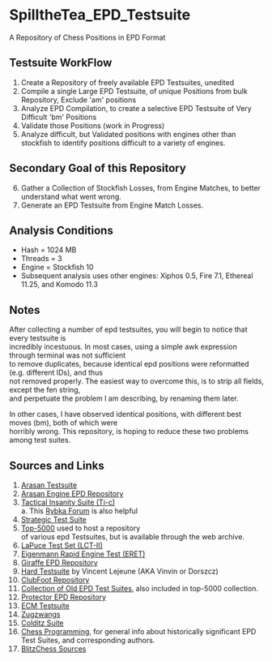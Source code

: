 # SpilltheTea_EPD_Testsuite
A Repository of Chess Positions in EPD Format

## Testsuite WorkFlow
1. Create a Repository of freely available EPD Testsuites, unedited
2. Compile a single Large EPD Testsuite, of unique Positions from bulk Repository, Exclude 'am' positions
3. Analyze EPD Compilation, to create a selective EPD Testsuite of Very Difficult 'bm' Positions
4. Validate those Positions (work in Progress)
5. Analyze difficult, but Validated positions with engines other than stockfish to identify positions
difficult to a variety of engines.

## Secondary Goal of this Repository
6. Gather a Collection of Stockfish Losses, from Engine Matches, to better understand what went wrong.
7. Generate an EPD Testsuite from Engine Match Losses.

## Analysis Conditions
  * Hash = 1024 MB
  * Threads = 3
  * Engine = Stockfish 10
  * Subsequent analysis uses other engines: Xiphos 0.5, Fire 7.1, Ethereal 11.25, and Komodo 11.3

## Notes
After collecting a number of epd testsuites, you will begin to notice that every testsuite is </br>
incredibly incestuous. In most cases, using a simple awk expression through terminal was not sufficient </br>
to remove duplicates, because identical epd positions were reformatted (e.g. different IDs), and thus </br>
not removed properly. The easiest way to overcome this, is to strip all fields, except the fen string, </br>
and perpetuate the problem I am describing, by renaming them later.

In other cases, I have observed identical positions, with different best moves (bm), both of which were </br>
horribly wrong. This repository, is hoping to reduce these two problems among test suites. 

## Sources and Links
 1. [Arasan Testsuite](https://arasanchess.org/testsuite.shtml)
 2. [Arasan Engine EPD Repository](https://github.com/jdart1/arasan-chess/tree/master/tests)
 2. [Tactical Insanity Suite (Ti-c)](http://rybkaforum.net/cgi-bin/rybkaforum/topic_show.pl?tid=32665) </br>
    a. This [Rybka Forum](http://rybkaforum.net/cgi-bin/rybkaforum/board_show.pl?tid=32659#tid32659) is also helpful
 3. [Strategic Test Suite](https://sites.google.com/site/strategictestsuite/download-all-epds-in-one-file)
 4. [Top-5000](http://web.archive.org/web/20180820213741/www.top-5000.nl/testsets.htm) used to host a repository </br>
 of various epd Testsuites, but is available through the web archive.
 5. [LaPuce Test Set (LCT-II)](https://www.chessprogramming.org/LCT_II)
 6. [Eigenmann Rapid Engine Test (ERET)](https://glarean-magazin.ch/2017/03/05/computerschach-testaufgaben-engines-eigenmann-rapid-engine-test-eret/)
 7. [Giraffe EPD Repository](https://github.com/AFDudley/giraffe/tree/master/tests/testsuites)
 8. [Hard Testsuite](http://www.talkchess.com/forum3/viewtopic.php?t=64914) by Vincent Lejeune (AKA Vinvin or Dorszcz)
 9. [ClubFoot Repository](https://github.com/zd3nik/Clubfoot/tree/master/epd)
 10. [Collection of Old EPD Test Suites](http://computer-chess.org/doku.php?id=computer_chess:wiki:download:index), also included in top-5000 collection.
 11. [Protector EPD Repository](https://sourceforge.net/p/protector/code/HEAD/tree/epd/)
 12. [ECM Testsuite](http://web.archive.org/web/20180714035646/http://www.st.ewi.tudelft.nl/~renze/doc/TestSuites/ECM.epd)
 13. [Zugzwangs](https://www.stmintz.com/ccc/index.php?id=391553)
 14. [Colditz Suite](http://www.talkchess.com/forum3/viewtopic.php?t=62659)
 15. [Chess Programming](https://www.chessprogramming.org/Test-Positions), for general info about historically significant EPD Test Suites, and corresponding authors.
 16. [BlitzChess Sources](http://www.blitzchess.fr/fr/tests/index.html)
 
 
 
